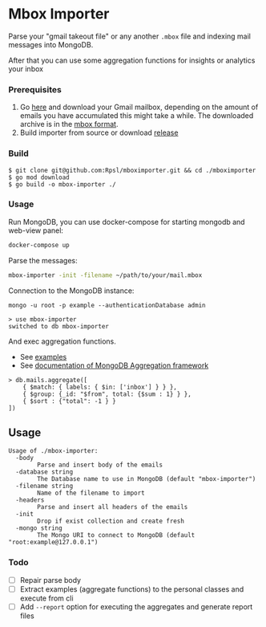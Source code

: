 # Mbox Importer

Parse your "gmail takeout file" or any another `.mbox` file and indexing mail messages into MongoDB. 

After that you can use some aggregation functions for insights or analytics your inbox

### Prerequisites

1) Go [here](https://www.google.com/settings/takeout/custom/gmail) and download your Gmail mailbox, depending on the amount of emails you have accumulated this might take a while. The downloaded archive is in the [mbox format](http://en.wikipedia.org/wiki/Mbox).
2) Build importer from source or download [release](https://github.com/Rpsl/mboximporter/releases)

### Build

```
$ git clone git@github.com:Rpsl/mboximporter.git && cd ./mboximporter
$ go mod download
$ go build -o mbox-importer ./
```

### Usage

Run MongoDB, you can use docker-compose for starting mongodb and web-view panel: 
```bash
docker-compose up
```

Parse the messages:

```bash
mbox-importer -init -filename ~/path/to/your/mail.mbox
```


Connection to the MongoDB instance:

```
mongo -u root -p example --authenticationDatabase admin

> use mbox-importer
switched to db mbox-importer
```

And exec aggregation functions.
* See [examples](https://github.com/Rpsl/mboximporter/tree/master/examples)  
* See [documentation of MongoDB Aggregation framework](https://docs.mongodb.com/manual/aggregation/)
```
> db.mails.aggregate([
    { $match: { labels: { $in: ['inbox'] } } },
    { $group: {_id: "$from", total: {$sum : 1} } },
    { $sort : {"total": -1 } }
])
```

## Usage

```
Usage of ./mbox-importer:
  -body
    	Parse and insert body of the emails
  -database string
    	The Database name to use in MongoDB (default "mbox-importer")
  -filename string
    	Name of the filename to import
  -headers
    	Parse and insert all headers of the emails
  -init
    	Drop if exist collection and create fresh
  -mongo string
    	The Mongo URI to connect to MongoDB (default "root:example@127.0.0.1")
```


### Todo

- [ ] Repair parse body
- [ ] Extract examples (aggregate functions) to the personal classes and execute from cli
- [ ] Add `--report` option for executing the aggregates and generate report files
